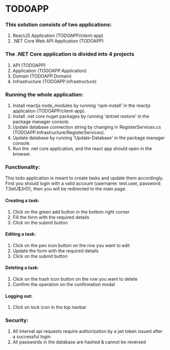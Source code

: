 # TODOAPP

<h3>This solution consists of two applications:</h3>

<ol>
  <li>ReactJS Application (TODOAPP/client-app)</li>
  <li>.NET Core Web API Application (TODOAPP)</li>
</ol>

<h3>The .NET Core application is divided into 4 projects</h3>

<ol>
  <li>API (TODOAPP)</li>
  <li>Application (TODOAPP.Application)</li>
  <li>Domain (TODOAPP.Domain)</li>
  <li>Infrastructure (TODOAPP.Infrastructure)</li>
</ol>

<h3>Running the whole application:</h3>

<ol>
  <li>Install reactjs node_modules by running 'npm install' in the reactjs application (TODOAPP/client-app).</li>
  <li>Install .net core nuget packages by running 'dotnet restore' in the package manager console.</li>
  <li>Update database connection string by changing in RegisterServices.cs (TODOAPP.Infrastructure/RegisterServices).</li>
  <li>Update database by running 'Update-Database' in the package manager console.</li>
  <li>Run the .net core application, and the react app should open in the browser.</li>
</ol>

<h3>Functionality:</h3>

This todo application is meant to create tasks and update them accordingly.
First you should login with a valid account (username: test.user, password: T3stU$3r0!), then you will be redirected to the main page.

<h4>Creating a task:</h4>
<ol>
  <li>Click on the green add button in the bottom right corner</li>
  <li>Fill the form with the required details</li>
  <li>Click on the submit button</li>
</ol>

<h4>Editing a task:</h4>
<ol>
  <li>Click on the pen icon button on the row you want to edit</li>
  <li>Update the form with the required details</li>
  <li>Click on the submit button</li>
</ol>

<h4>Deleting a task:</h4>
<ol>
  <li>Click on the trash icon button on the row you want to delete</li>
  <li>Confirm the operation on the confirmation modal</li>
</ol>

<h4>Logging out:</h4>
<ol>
  <li>Click on lock icon in the top navbar</li>
</ol>

<h3>Security:</h3>
<ol>
  <li>All internal api requests require authorization by a jwt token issued after a successful login</li>
  <li>All passwords in the database are hashed & cannot be reversed</li>
</ol>
